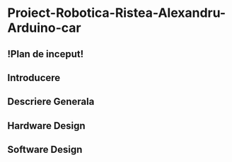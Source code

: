 # Proiect-Robotica-Ristea-Alexandru-Arduino-car

## !Plan de inceput!



## Introducere

## Descriere Generala

## Hardware Design

## Software Design
